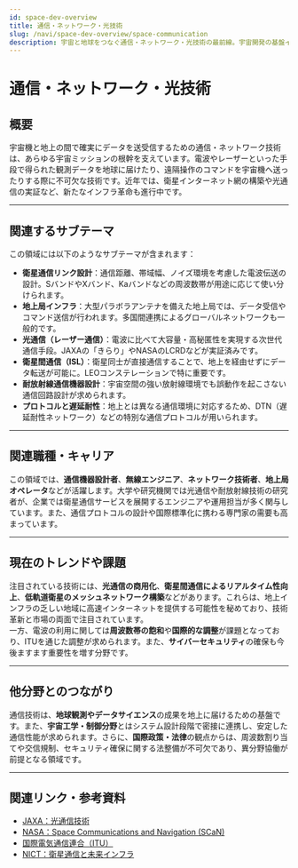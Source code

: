 ```yaml
---
id: space-dev-overview
title: 通信・ネットワーク・光技術
slug: /navi/space-dev-overview/space-communication
description: 宇宙と地球をつなぐ通信・ネットワーク・光技術の最前線。宇宙開発の基盤インフラを支える重要領域。
---
```


# 通信・ネットワーク・光技術

## 概要  

宇宙機と地上の間で確実にデータを送受信するための通信・ネットワーク技術は、あらゆる宇宙ミッションの根幹を支えています。電波やレーザーといった手段で得られた観測データを地球に届けたり、遠隔操作のコマンドを宇宙機へ送ったりする際に不可欠な技術です。近年では、衛星インターネット網の構築や光通信の実証など、新たなインフラ革命も進行中です。

---

## 関連するサブテーマ  

この領域には以下のようなサブテーマが含まれます：

- **衛星通信リンク設計**：通信距離、帯域幅、ノイズ環境を考慮した電波伝送の設計。SバンドやXバンド、Kaバンドなどの周波数帯が用途に応じて使い分けられます。
- **地上局インフラ**：大型パラボラアンテナを備えた地上局では、データ受信やコマンド送信が行われます。多国間連携によるグローバルネットワークも一般的です。
- **光通信（レーザー通信）**：電波に比べて大容量・高秘匿性を実現する次世代通信手段。JAXAの「きらり」やNASAのLCRDなどが実証済みです。
- **衛星間通信（ISL）**：衛星同士が直接通信することで、地上を経由せずにデータ転送が可能に。LEOコンステレーションで特に重要です。
- **耐放射線通信機器設計**：宇宙空間の強い放射線環境でも誤動作を起こさない通信回路設計が求められます。
- **プロトコルと遅延耐性**：地上とは異なる通信環境に対応するため、DTN（遅延耐性ネットワーク）などの特別な通信プロトコルが用いられます。

---

## 関連職種・キャリア  

この領域では、**通信機器設計者**、**無線エンジニア**、**ネットワーク技術者**、**地上局オペレータ**などが活躍します。大学や研究機関では光通信や耐放射線技術の研究者が、企業では衛星通信サービスを展開するエンジニアや運用担当が多く関与しています。また、通信プロトコルの設計や国際標準化に携わる専門家の需要も高まっています。

---

## 現在のトレンドや課題  

注目されている技術には、**光通信の商用化**、**衛星間通信によるリアルタイム性向上**、**低軌道衛星のメッシュネットワーク構築**などがあります。これらは、地上インフラの乏しい地域に高速インターネットを提供する可能性を秘めており、技術革新と市場の両面で注目されています。  
一方、電波の利用に関しては**周波数帯の飽和**や**国際的な調整**が課題となっており、ITUを通じた調整が求められます。また、**サイバーセキュリティ**の確保も今後ますます重要性を増す分野です。

---

## 他分野とのつながり  

通信技術は、**地球観測やデータサイエンス**の成果を地上に届けるための基盤です。また、**宇宙工学・制御分野**とはシステム設計段階で密接に連携し、安定した通信性能が求められます。さらに、**国際政策・法律**の観点からは、周波数割り当てや交信規制、セキュリティ確保に関する法整備が不可欠であり、異分野協働が前提となる領域です。

---

## 関連リンク・参考資料  

- [JAXA：光通信技術](https://www.jaxa.jp/projects/technologies/optical_com/)
- [NASA：Space Communications and Navigation (SCaN)](https://www.nasa.gov/directorates/heo/scan/)
- [国際電気通信連合（ITU）](https://www.itu.int/)
- [NICT：衛星通信と未来インフラ](https://www.nict.go.jp/)
